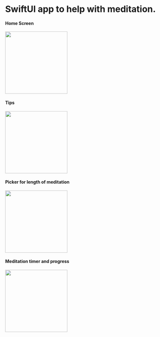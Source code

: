 <H1>SwiftUI app to help with meditation.</h1>

<div>
  
  <h4>Home Screen</h4>
  <img src="https://user-images.githubusercontent.com/46940455/122195636-d4784480-ce96-11eb-98c2-36eb2ae4edb9.png" width="200">
  
  <h4>Tips</h4>
   <img src="https://user-images.githubusercontent.com/46940455/122195760-ef4ab900-ce96-11eb-812c-88d175a3634c.png" width="200">
  
  <h4>Picker for length of meditation</h4>
   <img src="https://user-images.githubusercontent.com/46940455/122195877-04bfe300-ce97-11eb-9a75-b395e3097228.png" width="200">
  
  <h4>Meditation timer and progress</h4>
   <img src="https://user-images.githubusercontent.com/46940455/122195998-20c38480-ce97-11eb-8b6a-1109fe57a91f.png" width="200">
  
</div>
